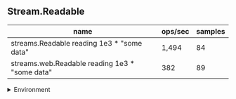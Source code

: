 ## Stream.Readable

|name|ops/sec|samples|
|-|-|-|
|streams.Readable reading 1e3 * "some data"|1,494|84|
|streams.web.Readable reading 1e3 * "some data"|382|89|


<details>
<summary>Environment</summary>

* __Machine:__ linux x64 | 2 vCPUs | 6.8GB Mem
* __Run:__ Tue Oct 24 2023 17:42:35 GMT+0000 (Coordinated Universal Time)
</details>

<!--
{"environment":{"platform":"linux","arch":"x64","cpus":2,"totalMemory":6.7597503662109375},"benchmarks":[{"name":"streams.Readable reading 1e3 * \"some data\"","opsSec":1494.0910813492508,"samples":4},{"name":"streams.web.Readable reading 1e3 * \"some data\"","opsSec":382.43923762329865,"samples":3}]}-->
